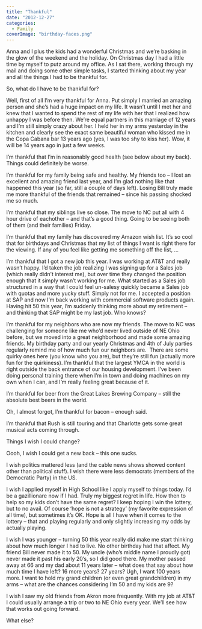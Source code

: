 ```yaml
---
title: "Thankful"
date: "2012-12-27"
categories: 
  - Family
coverImage: "birthday-faces.png"
---
```


Anna and I plus the kids had a wonderful Christmas and we’re basking in the glow of the weekend and the holiday. On Christmas day I had a little time by myself to putz around my office. As I sat there, working through my mail and doing some other simple tasks, I started thinking about my year and all the things I had to be thankful for.

So, what do I have to be thankful for?

Well, first of all I’m very thankful for Anna. Put simply I married an amazing person and she’s had a huge impact on my life. It wasn’t until I met her and knew that I wanted to spend the rest of my life with her that I realized how unhappy I was before then. We’re equal partners in this marriage of 12 years and I’m still simply crazy about her. I held her in my arms yesterday in the kitchen and clearly see the exact same beautiful woman who kissed me in the Copa Cabana bar 13 years ago (yes, I was too shy to kiss her). Wow, it will be 14 years ago in just a few weeks.

I’m thankful that I’m in reasonably good health (see below about my back). Things could definitely be worse.

I’m thankful for my family being safe and healthy. My friends too – I lost an excellent and amazing friend last year, and I’m glad nothing like that happened this year (so far, still a couple of days left). Losing Bill truly made me more thankful of the friends that remained – since his passing shocked me so much.

I’m thankful that my siblings live so close. The move to NC put all with 4 hour drive of eachother – and that’s a good thing. Going to be seeing both of them (and their families) Friday.

I’m thankful that my family has discovered my Amazon wish list. It’s so cool that for birthdays and Christmas that my list of things I want is right there for the viewing. If any of you feel like getting me something off the list, …

I’m thankful that I got a new job this year. I was working at AT&T and really wasn’t happy. I’d taken the job realizing I was signing up for a Sales job (which really didn’t interest me), but over time they changed the position enough that it simply wasn’t working for me. What started as a Sales job structured in a way that I could feel un-salesy quickly became a Sales job with quotas and more yucky stuff. Simply not for me. I accepted a position at SAP and now I’m back working with commercial software products again. Having hit 50 this year, I’m suddenly thinking more about my retirement – and thinking that SAP might be my last job. Who knows?

I’m thankful for my neighbors who are now my friends. The move to NC was challenging for someone like me who’d never lived outside of NE Ohio before, but we moved into a great neighborhood and made some amazing friends. My birthday party and our yearly Christmas and 4th of July parties regularly remind me of how much fun our neighbors are.  There are some quirky ones here (you know who you are), but they’re still fun (actually more fun for the quirkiness). I’m thankful that the largest YMCA in the world is right outside the back entrance of our housing development. I’ve been doing personal training there when I’m in town and doing machines on my own when I can, and I’m really feeling great because of it.

I’m thankful for beer from the Great Lakes Brewing Company – still the absolute best beers in the world.

Oh, I almost forgot, I’m thankful for bacon – enough said.

I’m thankful that Rush is still touring and that Charlotte gets some great musical acts coming through.

Things I wish I could change?

Oooh, I wish I could get a new back – this one sucks.

I wish politics mattered less (and the cable news shows showed content other than political stuff). I wish there were less democrats (members of the Democratic Party) in the US.

I wish I applied myself in High School like I apply myself to things today. I’d be a gazillionare now if I had. Truly my biggest regret in life. How then to help so my kids don’t have the same regret? I keep hoping I win the lottery, but to no avail. Of course ‘hope is not a strategy’ (my favorite expression of all time), but sometimes it’s OK. Hope is all I have when it comes to the lottery – that and playing regularly and only slightly increasing my odds by actually playing.

I wish I was younger – turning 50 this year really did make me start thinking about how much longer I had to live. No other birthday had that affect. My friend Bill never made it to 50. My uncle (who’s middle name I proudly got) never made it past his early 20’s, so I did good there. My mother passed away at 66 and my dad about 11 years later – what does that say about how much time I have left? 16 more years? 27 years? Ugh, I want 100 years more. I want to hold my grand children (or even great grandchildren) in my arms – what are the chances considering I’m 50 and my kids are 9?

I wish I saw my old friends from Akron more frequently. With my job at AT&T I could usually arrange a trip or two to NE Ohio every year. We’ll see how that works out going forward.

What else?
